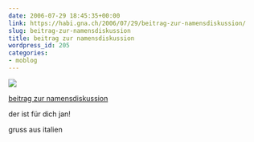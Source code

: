 ```yaml
---
date: 2006-07-29 18:45:35+00:00
link: https://habi.gna.ch/2006/07/29/beitrag-zur-namensdiskussion/
slug: beitrag-zur-namensdiskussion
title: beitrag zur namensdiskussion
wordpress_id: 205
categories:
- moblog
---
```



 [![](https://static.flickr.com/63/202064106_1ecc29e2d5_m.jpg)](https://www.flickr.com/photos/habi/202064106/)
   

 
  [beitrag zur namensdiskussion](https://www.flickr.com/photos/habi/202064106/)
    

 



der ist für dich jan!  
  

  
  

gruss aus italien
  

